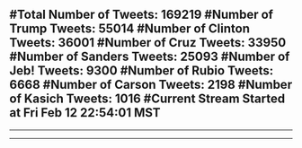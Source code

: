 #Total Number of Tweets: 169219 
#Number of Trump Tweets: 55014
#Number of Clinton Tweets: 36001
#Number of Cruz Tweets: 33950
#Number of Sanders Tweets: 25093
#Number of Jeb! Tweets: 9300
#Number of Rubio Tweets: 6668
#Number of Carson Tweets: 2198
#Number of Kasich Tweets: 1016
#Current Stream Started at Fri Feb 12 22:54:01 MST
---
---
---
